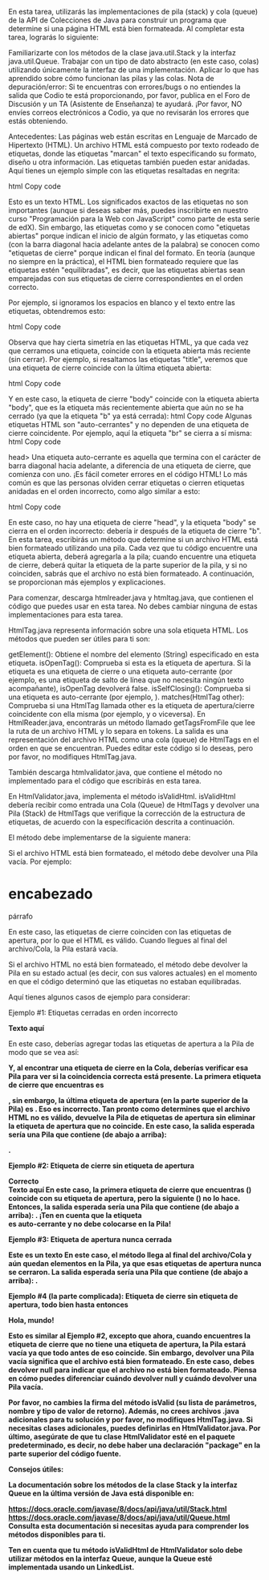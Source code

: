 En esta tarea, utilizarás las implementaciones de pila (stack) y cola (queue) de la API de Colecciones de Java para construir un programa que determine si una página HTML está bien formateada. Al completar esta tarea, lograrás lo siguiente:

Familiarizarte con los métodos de la clase java.util.Stack y la interfaz java.util.Queue. Trabajar con un tipo de dato abstracto (en este caso, colas) utilizando únicamente la interfaz de una implementación. Aplicar lo que has aprendido sobre cómo funcionan las pilas y las colas. Nota de depuración/error: Si te encuentras con errores/bugs o no entiendes la salida que Codio te está proporcionando, por favor, publica en el Foro de Discusión y un TA (Asistente de Enseñanza) te ayudará. ¡Por favor, NO envíes correos electrónicos a Codio, ya que no revisarán los errores que estás obteniendo.

Antecedentes: Las páginas web están escritas en Lenguaje de Marcado de Hipertexto (HTML). Un archivo HTML está compuesto por texto rodeado de etiquetas, donde las etiquetas "marcan" el texto especificando su formato, diseño u otra información. Las etiquetas también pueden estar anidadas. Aquí tienes un ejemplo simple con las etiquetas resaltadas en negrita:

html Copy code

<title>Página HTML de ejemplo</title> Esto es un texto HTML. Los significados exactos de las etiquetas no son importantes (aunque si deseas saber más, puedes inscribirte en nuestro curso "Programación para la Web con JavaScript" como parte de esta serie de edX). Sin embargo, las etiquetas como y se conocen como "etiquetas abiertas" porque indican el inicio de algún formato, y las etiquetas como (con la barra diagonal hacia adelante antes de la palabra) se conocen como "etiquetas de cierre" porque indican el final del formato.
En teoría (aunque no siempre en la práctica), el HTML bien formateado requiere que las etiquetas estén "equilibradas", es decir, que las etiquetas abiertas sean emparejadas con sus etiquetas de cierre correspondientes en el orden correcto.

Por ejemplo, si ignoramos los espacios en blanco y el texto entre las etiquetas, obtendremos esto:

html Copy code

<title></title> Observa que hay cierta simetría en las etiquetas HTML, ya que cada vez que cerramos una etiqueta, coincide con la etiqueta abierta más reciente (sin cerrar).
Por ejemplo, si resaltamos las etiquetas "title", veremos que una etiqueta de cierre coincide con la última etiqueta abierta:

html Copy code

<title></title> Y en este caso, la etiqueta de cierre "body" coincide con la etiqueta abierta "body", que es la etiqueta más recientemente abierta que aún no se ha cerrado (ya que la etiqueta "b" ya está cerrada):
html Copy code

<title></title> Algunas etiquetas HTML son "auto-cerrantes" y no dependen de una etiqueta de cierre coincidente. Por ejemplo, aquí la etiqueta "br" se cierra a sí misma:
html Copy code

head>
Una etiqueta auto-cerrante es aquella que termina con el carácter de barra diagonal hacia adelante, a diferencia de una etiqueta de cierre, que comienza con uno.
¡Es fácil cometer errores en el código HTML! Lo más común es que las personas olviden cerrar etiquetas o cierren etiquetas anidadas en el orden incorrecto, como algo similar a esto:

html Copy code

<title></title> En este caso, no hay una etiqueta de cierre "head", y la etiqueta "body" se cierra en el orden incorrecto: debería ir después de la etiqueta de cierre "b".
En esta tarea, escribirás un método que determine si un archivo HTML está bien formateado utilizando una pila. Cada vez que tu código encuentre una etiqueta abierta, deberá agregarla a la pila; cuando encuentre una etiqueta de cierre, deberá quitar la etiqueta de la parte superior de la pila, y si no coinciden, sabrás que el archivo no está bien formateado. A continuación, se proporcionan más ejemplos y explicaciones.

Para comenzar, descarga htmlreader.java y htmltag.java, que contienen el código que puedes usar en esta tarea. No debes cambiar ninguna de estas implementaciones para esta tarea.

HtmlTag.java representa información sobre una sola etiqueta HTML. Los métodos que pueden ser útiles para ti son:

getElement(): Obtiene el nombre del elemento (String) especificado en esta etiqueta. isOpenTag(): Comprueba si esta es la etiqueta de apertura. Si la etiqueta es una etiqueta de cierre o una etiqueta auto-cerrante (por ejemplo,
es una etiqueta de salto de línea que no necesita ningún texto acompañante), isOpenTag devolverá false. isSelfClosing(): Comprueba si una etiqueta es auto-cerrante (por ejemplo,
). matches(HtmlTag other): Comprueba si una HtmlTag llamada other es la etiqueta de apertura/cierre coincidente con ella misma (por ejemplo, y o viceversa). En HtmlReader.java, encontrarás un método llamado getTagsFromFile que lee la ruta de un archivo HTML y lo separa en tokens. La salida es una representación del archivo HTML como una cola (queue) de HtmlTags en el orden en que se encuentran. Puedes editar este código si lo deseas, pero por favor, no modifiques HtmlTag.java.

También descarga htmlvalidator.java, que contiene el método no implementado para el código que escribirás en esta tarea.

En HtmlValidator.java, implementa el método isValidHtml. isValidHtml debería recibir como entrada una Cola (Queue) de HtmlTags y devolver una Pila (Stack) de HtmlTags que verifique la corrección de la estructura de etiquetas, de acuerdo con la especificación descrita a continuación.

El método debe implementarse de la siguiente manera:

Si el archivo HTML está bien formateado, el método debe devolver una Pila vacía. Por ejemplo:

<html><body><h1>encabezado</h1><p>párrafo</p></body></html>
En este caso, las etiquetas de cierre coinciden con las etiquetas de apertura, por lo que el HTML es válido. Cuando llegues al final del archivo/Cola, la Pila estará vacía.

Si el archivo HTML no está bien formateado, el método debe devolver la Pila en su estado actual (es decir, con sus valores actuales) en el momento en que el código determinó que las etiquetas no estaban equilibradas.

Aquí tienes algunos casos de ejemplo para considerar:

Ejemplo #1: Etiquetas cerradas en orden incorrecto

<html><body><p><b>Texto aquí</p></b></body></html>
En este caso, deberías agregar todas las etiquetas de apertura a la Pila de modo que se vea así:

<b>
<p>
<body>
Y, al encontrar una etiqueta de cierre en la Cola, deberías verificar esa Pila para ver si la coincidencia correcta está presente. La primera etiqueta de cierre que encuentras es </p>, sin embargo, la última etiqueta de apertura (en la parte superior de la Pila) es <b>. Eso es incorrecto. Tan pronto como determines que el archivo HTML no es válido, devuelve la Pila de etiquetas de apertura sin eliminar la etiqueta de apertura que no coincide. En este caso, la salida esperada sería una Pila que contiene (de abajo a arriba): <html><body><p><b>.

Ejemplo #2: Etiqueta de cierre sin etiqueta de apertura

<html><body>Correcto<br/><b>Texto</b> aquí</div></body></html>
En este caso, la primera etiqueta de cierre que encuentras (</b>) coincide con su etiqueta de apertura, pero la siguiente (</div>) no lo hace. Entonces, la salida esperada sería una Pila que contiene (de abajo a arriba): <html><body>. ¡Ten en cuenta que la etiqueta <br/> es auto-cerrante y no debe colocarse en la Pila!

Ejemplo #3: Etiqueta de apertura nunca cerrada

<html><body><b>Este es un texto
En este caso, el método llega al final del archivo/Cola y aún quedan elementos en la Pila, ya que esas etiquetas de apertura nunca se cerraron. La salida esperada sería una Pila que contiene (de abajo a arriba): <html><body><b>.

Ejemplo #4 (la parte complicada): Etiqueta de cierre sin etiqueta de apertura, todo bien hasta entonces

<html><body><p>Hola, mundo!</p></body></html></p>
Esto es similar al Ejemplo #2, excepto que ahora, cuando encuentres la etiqueta de cierre que no tiene una etiqueta de apertura, la Pila estará vacía ya que todo antes de eso coincide. Sin embargo, devolver una Pila vacía significa que el archivo está bien formateado. En este caso, debes devolver null para indicar que el archivo no está bien formateado. Piensa en cómo puedes diferenciar cuándo devolver null y cuándo devolver una Pila vacía.

Por favor, no cambies la firma del método isValid (su lista de parámetros, nombre y tipo de valor de retorno). Además, no crees archivos .java adicionales para tu solución y por favor, no modifiques HtmlTag.java. Si necesitas clases adicionales, puedes definirlas en HtmlValidator.java. Por último, asegúrate de que tu clase HtmlValidator esté en el paquete predeterminado, es decir, no debe haber una declaración "package" en la parte superior del código fuente.

Consejos útiles:

La documentación sobre los métodos de la clase Stack y la interfaz Queue en la última versión de Java está disponible en:

https://docs.oracle.com/javase/8/docs/api/java/util/Stack.html
https://docs.oracle.com/javase/8/docs/api/java/util/Queue.html
Consulta esta documentación si necesitas ayuda para comprender los métodos disponibles para ti.

Ten en cuenta que tu método isValidHtml de HtmlValidator solo debe utilizar métodos en la interfaz Queue, aunque la Queue esté implementada usando un LinkedList.
